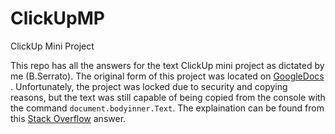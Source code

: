 # ClickUpMP
ClickUp Mini Project

This repo has all the answers for the text ClickUp mini project as dictated by me (B.Serrato). The original form of this project was located on [GoogleDocs](https://docs.google.com/document/d/1RGsgLoLxRvdSsRmoyuqF635iG7nq8ulz46lvApw6b6U/edit#)  . Unfortunately, the project was locked due to security and copying reasons, but the text was still capable of being copied from the console with the command ```document.bodyinner.Text```. The explaination can be found from this [Stack Overflow](https://stackoverflow.com/questions/40296831/is-it-possible-to-force-a-copy-of-a-protected-google-doc) answer.

